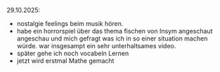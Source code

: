 29.10.2025:
- nostalgie feelings beim musik hören.
- habe ein horrorspiel über das thema fischen von Insym angeschaut angeschau und mich gefragt was ich in so einer situation machen würde. war insgesampt ein sehr unterhaltsames video.
- später gehe ich noch vocabeln Lernen
- jetzt wird erstmal Mathe gemacht